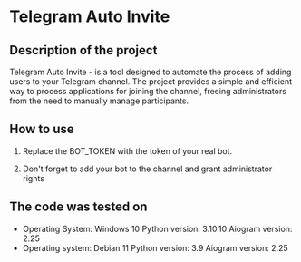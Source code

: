 # Telegram Auto Invite

## Description of the project

Telegram Auto Invite - is a tool designed to automate the process of adding users to your Telegram channel. The project provides a simple and efficient way to process applications for joining the channel, freeing administrators from the need to manually manage participants.

## How to use

1. Replace the BOT_TOKEN with the token of your real bot.

2. Don't forget to add your bot to the channel and grant administrator rights


## The code was tested on

- Operating System: Windows 10
Python version: 3.10.10
Aiogram version: 2.25
- Operating system: Debian 11
Python version: 3.9
Aiogram version: 2.25
